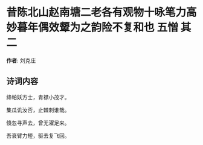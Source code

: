 # 昔陈北山赵南塘二老各有观物十咏笔力高妙暮年偶效颦为之韵险不复和也 五憎 其二

**作者**: 刘克庄

## 诗词内容

绛帕妖方士，青襟小茂才。

集瓜讥汝否，止棘刺谁哉。

倏忽寻声去，曾无濯足来。

吾衰臂力短，驱去复飞回。

